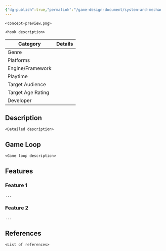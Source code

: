 ```yaml
---
{"dg-publish":true,"permalink":"/game-design-document/system-and-mechanics/mechanincs/vision-document/"}
---
```


`<concept-preview.png>`

`<hook description>`

| **Category**      | **Details** |
| ----------------- | ----------- |
| Genre             |             |
| Platforms         |             |
| Engine/Framework  |             |
| Playtime          |             |
| Target Audience   |             |
| Target Age Rating |             |
| Developer         |             |

## Description
`<Detailed description>`


## Game Loop 
`<Game loop description>`

## Features

### Feature 1
`...`

### Feature 2
`...`


## References

`<List of references>`